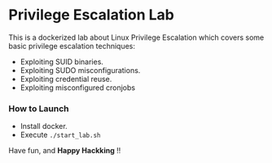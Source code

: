 # Privilege Escalation Lab
This is a dockerized lab about Linux Privilege Escalation which covers some basic privilege escalation techniques:
 - Exploiting SUID binaries.
 - Exploiting SUDO misconfigurations.
 - Exploiting credential reuse.
 - Exploiting misconfigured cronjobs

### How to Launch
  - Install docker.
  - Execute `./start_lab.sh`


Have fun, and **Happy Hackking** !!
